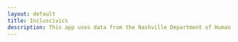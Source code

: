 ```yaml
---
layout: default
title: Incluscivics
description: This app uses data from the Nashville Department of Human Resources regarding staff pay and sex ratios across municipal departments.
---
```


